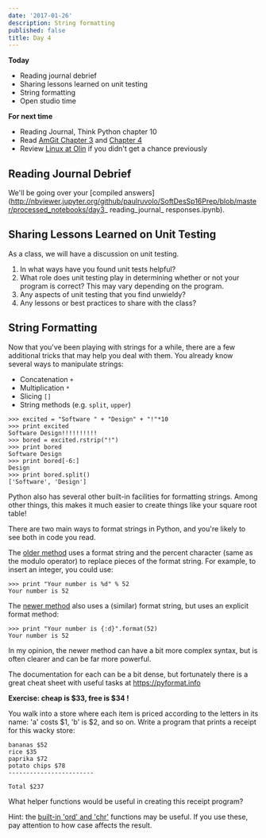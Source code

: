 ```yaml
---
date: '2017-01-26'
description: String formatting
published: false
title: Day 4
---
```


**Today**

* Reading journal debrief
* Sharing lessons learned on unit testing
* String formatting
* Open studio time

**For next time**

* Reading Journal, Think Python chapter 10
* Read [AmGit Chapter 3](https://github.com/AllenDowney/amgit/blob/master/en/03-git-branching/01-chapter3.markdown) and [Chapter 4](https://github.com/AllenDowney/amgit/blob/master/en/04-git-server/01-chapter4.markdown)
* Review [Linux at Olin](https://docs.google.com/viewer?a=v&pid=sites&srcid=ZGVmYXVsdGRvbWFpbnxzZDE1c3ByaW5nfGd4OmMyNzcyOTBjYThlMTM1Mg) if you didn't get a chance previously

## Reading Journal Debrief

We'll be going over your [compiled
answers](http://nbviewer.jupyter.org/github/paulruvolo/SoftDesSp16Prep/blob/master/processed_notebooks/day3_ reading_journal_ responses.ipynb).


## Sharing Lessons Learned on Unit Testing

As a class, we will have a discussion on unit testing.

1. In what ways have you found unit tests helpful?
2. What role does unit testing play in determining whether or not your program is correct? This may vary depending on the program.
3. Any aspects of unit testing that you find unwieldy?
4. Any lessons or best practices to share with the class?


## String Formatting

Now that you've been playing with strings for a while, there are a few
additional tricks that may help you deal with them. You already know several
ways to manipulate strings:

* Concatenation `+`
* Multiplication `*`
* Slicing `[]`
* String methods (e.g. `split`, `upper`)

```
>>> excited = "Software " + "Design" + "!"*10
>>> print excited
Software Design!!!!!!!!!!
>>> bored = excited.rstrip("!")
>>> print bored
Software Design
>>> print bored[-6:]
Design
>>> print bored.split()
['Software', 'Design']
```

Python also has several other built-in facilities for formatting strings.
Among other things, this makes it much easier to create things like your
square root table!

There are two main ways to format strings in Python, and you're likely to see
both in code you read.

The [older method](https://docs.python.org/2/library/stdtypes.html#string-formatting) uses a format string and the percent character (same as the modulo
operator) to replace pieces of the format string. For example, to insert an
integer, you could use:

```
>>> print "Your number is %d" % 52
Your number is 52
```

The [newer method](https://docs.python.org/2/library/string.html#format-string-syntax) also uses a (similar) format string, but uses an explicit
format method:

```
>>> print "Your number is {:d}".format(52)
Your number is 52
```

In my opinion, the newer method can have a bit more complex syntax, but is
often clearer and can be far more powerful.

The documentation for each can be a bit dense, but fortunately there is a
great cheat sheet with useful tasks at <https://pyformat.info>


**Exercise: cheap is $33, free is $34 !**

You walk into a store where each item is priced according to the letters in
its name: 'a' costs $1, 'b' is $2, and so on. Write a program that prints a
receipt for this wacky store:

```
bananas $52
rice $35
paprika $72
potato chips $78
------------------------

Total $237
```

What helper functions would be useful in creating this receipt program?

Hint: the [built-in 'ord' and
'chr'](https://docs.python.org/2/library/functions.html) functions may be
useful. If you use these, pay attention to how case affects the result.
